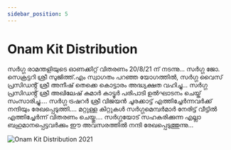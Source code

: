 ```yaml
---
sidebar_position: 5
---
```


# Onam Kit Distribution

സർഗ്ഗ രാമന്തളിയുടെ ഓണക്കിറ്റ് വിതരണം 20/8/21 ന് നടന്നു...
സർഗ്ഗ ജോ. സെക്രട്ടറി ശ്രീ സുജിത്ത്.എം സ്വാഗതം പറഞ്ഞ യോഗത്തിൽ, സർഗ്ഗ വൈസ് പ്രസിഡൻ്റ് ശ്രീ അനീഷ് തെക്കെ കൊട്ടാരം അദ്ധ്യക്ഷത വഹിച്ചു...
സർഗ്ഗ പ്രസിഡൻ്റ് ശ്രീ അഖിലേഷ് കുമാർ കാട്ടൂർ പരിപാടി ഉൽഘാടനം ചെയ്ത് സംസാരിച്ചു....
 സർഗ്ഗ ട്രഷറർ ശ്രീ വിജയൻ ചൂരക്കാട്ട് എത്തിച്ചേർന്നവർക്ക് നന്ദിയും രേഖപ്പെടുത്തി....
മറ്റുള്ള  കിറ്റുകൾ സർഗ്ഗമെമ്പർമാർ നേരിട്ട് വീട്ടിൽ എത്തിച്ചേർന്ന്  വിതരണം ചെയ്തു....
സർഗ്ഗയോട് സഹകരിക്കുന്ന എല്ലാ ബഹുമാനപ്പെട്ടവർക്കും ഈ അവസരത്തിൽ നന്ദി രേഖപ്പെടുത്തുന്നു...

![Onam Kit Distribution 2021](/img/2021/onamkit/1.jpg)